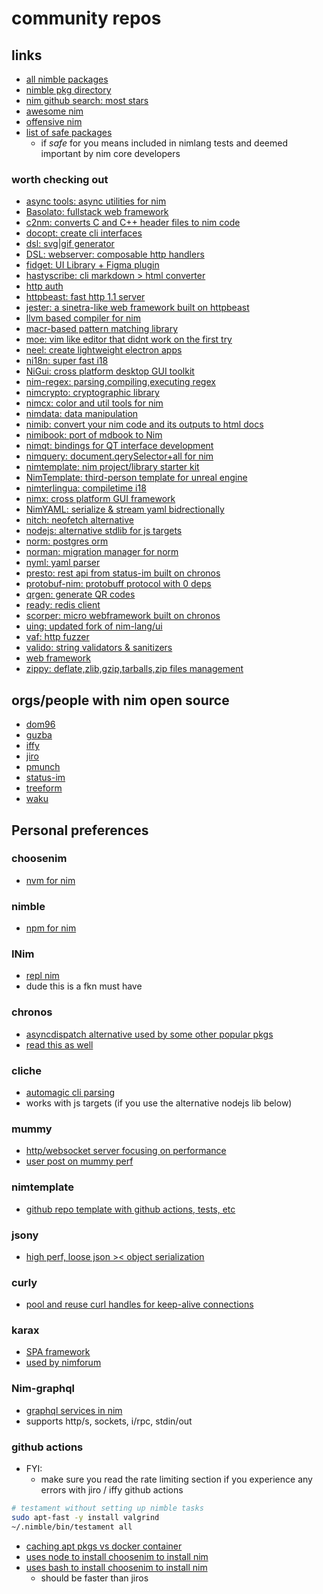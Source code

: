 # community repos

## links

- [all nimble packages](https://github.com/nim-lang/packages/blob/master/packages.json)
- [nimble pkg directory](https://nimble.directory/)
- [nim github search: most stars](https://github.com/topics/nim?l=nim&o=desc&s=stars)
- [awesome nim](https://github.com/xflywind/awesome-nim)
- [offensive nim](https://github.com/byt3bl33d3r/OffensiveNim)
- [list of safe packages](https://github.com/nim-lang/Nim/blob/devel/testament/important_packages.nim)
  - if _safe_ for you means included in nimlang tests and deemed important by nim core developers

### worth checking out

- [async tools: async utilities for nim](https://github.com/cheatfate/asynctools)
- [Basolato: fullstack web framework](https://github.com/itsumura-h/nim-basolato)
- [c2nm: converts C and C++ header files to nim code](https://github.com/nim-lang/c2nim)
- [docopt: create cli interfaces](https://github.com/docopt/docopt.nim)
- [dsl: svg|gif generator](https://github.com/bluenote10/NimSvg)
- [DSL: webserver: composable http handlers](https://github.com/andreaferretti/rosencrantz)
- [fidget: UI Library + Figma plugin](https://github.com/treeform/fidget)
- [hastyscribe: cli markdown > html converter](https://github.com/h3rald/hastyscribe)
- [http auth](https://github.com/FedericoCeratto/nim-httpauth)
- [httpbeast: fast http 1.1 server](https://github.com/dom96/httpbeast)
- [jester: a sinetra-like web framework built on httpbeast](https://github.com/dom96/jester)
- [llvm based compiler for nim](https://github.com/arnetheduck/nlvm)
- [macr-based pattern matching library](https://github.com/alehander92/gara)
- [moe: vim like editor that didnt work on the first try](https://github.com/fox0430/moe)
- [neel: create lightweight electron apps](https://github.com/Niminem/Neel)
- [ni18n: super fast i18](https://github.com/heinthanth/ni18n)
- [NiGui: cross platform desktop GUI toolkit](https://github.com/trustable-code/NiGui)
- [nim-regex: parsing,compiling,executing regex](https://github.com/nitely/nim-regex)
- [nimcrypto: cryptographic library](https://github.com/cheatfate/nimcrypto)
- [nimcx: color and util tools for nim](https://github.com/qqtop/NimCx)
- [nimdata: data manipulation](https://github.com/bluenote10/NimData)
- [nimib: convert your nim code and its outputs to html docs](https://github.com/pietroppeter/nimib)
- [nimibook: port of mdbook to Nim](https://github.com/pietroppeter/nimibook)
- [nimqt: bindings for QT interface development](https://github.com/jerous86/nimqt)
- [nimquery: document.qerySelector+all for nim](https://github.com/GULPF/nimquery)
- [nimtemplate: nim project/library starter kit](https://github.com/treeform/nimtemplate)
- [NimTemplate: third-person template for unreal engine](https://github.com/jmgomez/NimTemplate)
- [nimterlingua: compiletime i18](https://github.com/juancarlospaco/nim-nimterlingua)
- [nimx: cross platform GUI framework](https://github.com/yglukhov/nimx)
- [NimYAML: serialize & stream yaml bidrectionally](https://github.com/flyx/NimYAML)
- [nitch: neofetch alternative](https://github.com/unxsh/nitch)
- [nodejs: alternative stdlib for js targets](https://github.com/juancarlospaco/nodejs)
- [norm: postgres orm](https://github.com/moigagoo/norm)
- [norman: migration manager for norm](https://github.com/moigagoo/norman)
- [nyml: yaml parser](https://github.com/openpeep/nyml)
- [presto: rest api from status-im built on chronos](https://github.com/status-im/nim-presto)
- [protobuf-nim: protobuff protocol with 0 deps](https://github.com/PMunch/protobuf-nim)
- [qrgen: generate QR codes](https://github.com/aruZeta/QRgen)
- [ready: redis client](https://github.com/guzba/ready)
- [scorper: micro webframework built on chronos](https://github.com/bung87/scorper)
- [uing: updated fork of nim-lang/ui](https://github.com/neroist/uing)
- [vaf: http fuzzer](https://github.com/d4rckh/vaf)
- [valido: string validators & sanitizers](https://github.com/openpeep/valido)
- [web framework](https://github.com/planety/prologue)
- [zippy: deflate,zlib,gzip,tarballs,zip files management](https://github.com/guzba/zippy)

## orgs/people with nim open source

- [dom96](https://github.com/dom96)
- [guzba](https://github.com/guzba)
- [iffy](https://github.com/iffy)
- [jiro](https://github.com/jiro4989)
- [pmunch](https://github.com/PMunch)
- [status-im](https://github.com/orgs/status-im/repositories?q=&type=all&language=nim&sort=)
- [treeform](https://github.com/treeform)
- [waku](https://github.com/orgs/waku-org/repositories?q=&type=all&language=nim&sort=)

## Personal preferences

### choosenim

- [nvm for nim](https://github.com/dom96/choosenim)

### nimble

- [npm for nim](https://github.com/nim-lang/nimble)

### INim

- [repl nim](https://github.com/inim-repl/INim)
- dude this is a fkn must have

### chronos

- [asyncdispatch alternative used by some other popular pkgs](https://github.com/status-im/nim-chronos)
- [read this as well](https://nim-lang.org/docs/asyncdispatch.html#multiple-async-backend-support)

### cliche

- [automagic cli parsing](https://github.com/juancarlospaco/cliche)
- works with js targets (if you use the alternative nodejs lib below)

### mummy

- [http/websocket server focusing on performance](https://github.com/guzba/mummy)
- [user post on mummy perf](https://forum.nim-lang.org/t/9902)

### nimtemplate

- [github repo template with github actions, tests, etc](https://github.com/treeform/nimtemplate)

### jsony

- [high perf, loose json >< object serialization](https://github.com/treeform/jsony)

### curly

- [pool and reuse curl handles for keep-alive connections](https://github.com/guzba/curly/)

### karax

- [SPA framework](https://github.com/karaxnim/karax)
- [used by nimforum](https://github.com/nim-lang/nimforum)

### Nim-graphql

- [graphql services in nim](https://github.com/status-im/nim-graphql)
- supports http/s, sockets, i/rpc, stdin/out

### github actions

- FYI:
  - make sure you read the rate limiting section if you experience any errors with jiro / iffy github actions

```sh
# testament without setting up nimble tasks
sudo apt-fast -y install valgrind
~/.nimble/bin/testament all
```

- [caching apt pkgs vs docker container](https://stackoverflow.com/questions/59269850/caching-apt-packages-in-github-actions-workflow)
- [uses node to install choosenim to install nim](https://github.com/jiro4989/setup-nim-action)
- [uses bash to install choosenim to install nim](https://github.com/iffy/install-nim)
  - should be faster than jiros
